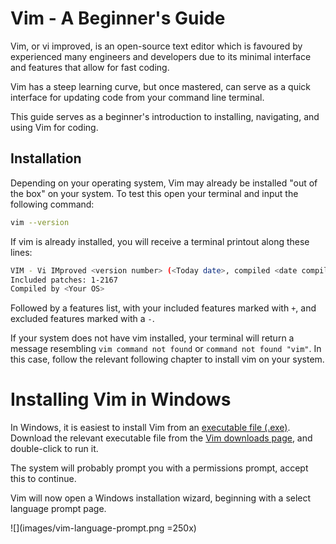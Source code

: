 #  Vim - A Beginner's Guide

Vim, or vi improved, is an open-source text editor which is favoured by experienced many engineers and developers due to its minimal interface and features that allow for fast coding.

Vim has a steep learning curve, but once mastered, can serve as a quick interface for updating code from your command line terminal. 

This guide serves as a beginner's introduction to installing, navigating, and using Vim for coding. 

## Installation

Depending on your operating system, Vim may already be installed "out of the box" on your system. To test this open your terminal and input the following command:


````sh
vim --version
````

If vim is already installed, you will receive a terminal printout along these lines:

````sh
VIM - Vi IMproved <version number> (<Today date>, compiled <date compiled> <time compiled>)
Included patches: 1-2167
Compiled by <Your OS>
````
Followed by a features list, with your included features marked with `+`, and excluded features marked with a `-`.

If your system does not have vim installed, your terminal will return a message resembling `vim command not found` or `command not found "vim"`. 
In this case, follow the relevant following chapter to install vim on your system. 

# Installing Vim in Windows

In Windows, it is easiest to install Vim from an [executable file (.exe)](https://www.techtarget.com/whatis/definition/executable-file-exe-file). 
Download the relevant executable file from the [Vim downloads page](https://www.vim.org/download.php), and double-click to run it. 

The system will  probably prompt you with a permissions prompt, accept this to continue. 

Vim will now open a Windows installation wizard, beginning with a select language prompt page. 

![](images/vim-language-prompt.png =250x)

